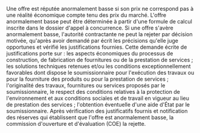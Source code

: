 
Une offre est réputée anormalement basse si son prix ne correspond pas à
une réalité économique compte tenu des prix du marché.
L'offre anormalement basse peut être déterminée à partir d'une formule
de calcul inscrite dans le dossier d'appel à concurrence.
Si une offre s'avère anormalement basse, l'autorité contractante ne
peut la rejeter par décision motivée, qu'après avoir demandé par écrit
les précisions qu'elle juge opportunes et vérifié les justifications
fournies.
Cette demande écrite de justifications porte sur :
les aspects économiques du processus de construction, de fabrication
de fournitures ou de la prestation de services ;
les solutions techniques retenues et/ou les conditions
exceptionnellement favorables dont dispose le soumissionnaire pour
l'exécution des travaux ou pour la fourniture des produits ou pour la
prestation de services ;
l'originalité des travaux, fournitures ou services proposés par le
soumissionnaire,
le respect des conditions relatives à la protection de l'environnement
et aux conditions sociales et de travail en vigueur au lieu de
prestation des services ;
l'obtention éventuelle d'une aide d'État par le soumissionnaire.
Après vérification des justificatifs fournis et notification des
réserves qui établissent que l'offre est anormalement basse, la
commission d'ouverture et d'évaluation (COE) la rejette.
